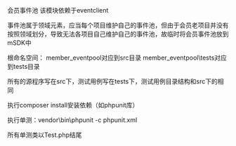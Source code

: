 会员事件池
该模块依赖于eventclient

事件池属于领域元素，应当每个项目维护自己的事件池，但由于会员老项目并没有按照领域划分，导致无法各项目自己维护自己的事件池，故临时将会员事件池放到mSDK中

根命名空间：
member_eventpool对应到src目录
member_eventpool\tests对应到tests目录

所有的源程序写在src下，测试用例写在tests下，测试用例目录结构和src下的相同

执行composer install安装依赖（如phpunit库）

执行单测：vendor\bin\phpunit -c phpunit.xml

所有单测类以Test.php结尾
